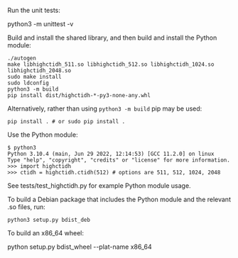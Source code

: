 Run the unit tests:

   python3 -m unittest -v

Build and install the shared library, and then build and install the Python
module:

    ./autogen
    make libhighctidh_511.so libhighctidh_512.so libhighctidh_1024.so libhighctidh_2048.so
    sudo make install
    sudo ldconfig
    python3 -m build
    pip install dist/highctidh-*-py3-none-any.whl

Alternatively, rather than using `python3 -m build` pip may be used:

    pip install . # or sudo pip install .

Use the Python module:

    $ python3
    Python 3.10.4 (main, Jun 29 2022, 12:14:53) [GCC 11.2.0] on linux
    Type "help", "copyright", "credits" or "license" for more information.
    >>> import highctidh
    >>> ctidh = highctidh.ctidh(512) # options are 511, 512, 1024, 2048

See tests/test_highctidh.py for example Python module usage.

To build a Debian package that includes the Python module and the relevant .so
files, run:

    python3 setup.py bdist_deb

To build an x86_64 wheel:

   python setup.py bdist_wheel --plat-name x86_64
